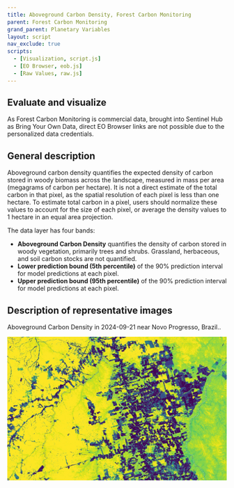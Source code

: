 ```yaml
---
title: Aboveground Carbon Density, Forest Carbon Monitoring
parent: Forest Carbon Monitoring
grand_parent: Planetary Variables
layout: script
nav_exclude: true
scripts:
  - [Visualization, script.js]
  - [EO Browser, eob.js]
  - [Raw Values, raw.js]
---
```


## Evaluate and visualize

As Forest Carbon Monitoring is commercial data, brought into Sentinel Hub as Bring Your Own Data, direct EO Browser links are not possible due to the personalized data credentials.

## General description

Aboveground carbon density quantifies the expected density of carbon stored in woody biomass across the
landscape, measured in mass per area (megagrams of carbon per hectare). It is not a direct estimate of the total
carbon in that pixel, as the spatial resolution of each pixel is less than one hectare. To estimate total carbon in a
pixel, users should normalize these values to account for the size of each pixel, or average the density values to 1
hectare in an equal area projection.

The data layer has four bands:

- **Aboveground Carbon Density** quantifies the density of carbon stored in woody vegetation,
  primarily trees and shrubs. Grassland, herbaceous, and soil carbon stocks are not quantified.
- **Lower prediction bound (5th percentile)** of the 90% prediction interval for model predictions at each pixel.
- **Upper prediction bound (95th percentile)** of the 90% prediction interval for model predictions at each pixel.

## Description of representative images

Aboveground Carbon Density in 2024-09-21 near Novo Progresso, Brazil..

![Aboveground Carbon Density Example](fig/abovegroundcarbon.jpg)
